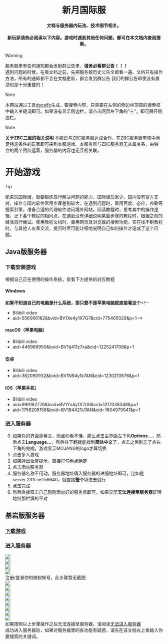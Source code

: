 <div align="center">
</p>
<h1>新月国际服</h1>
<h4>文档与服务器内玩法、技术细节相关。</h4>
<h4>新玩家请务必阅读以下内容。游戏时遇到其他任何问题，都可在本文档内查阅搜索。</h4>
<!--<a herf="https://www.minebbs.com/resources/dls-bds.2269/"><b>MineBBS发布页</b><a>　｜　<a herf="https://gitee.com/dlcn/dlscq/wikis/"><b>项目wiki</b><a>-->
</div>  

> [!WARNING]
> 服务器里有任何通知都会发到群公告里，**请务必看群公告！！！**  
> 遇到问题的时候，在看文档之前，先把服务器历史公告全都看一遍。文档只有操作方法，所有的通知都不会在文档更新，都会发到群公告
> 我们的群公告即使没有置顶也是十分重要的！

> [!NOTE]
> 本网站通过工具[docsify](https://github.com/docsifyjs/docsify)生成。要搜索内容，只需要在左侧的侧边栏顶部的搜索框中输入关键词即可。如果没有显示侧边栏，请点击网页左下角的“三”，即可展开侧边栏。

> [!NOTE]
> **关于ZBC三服的相关说明**
> 本服已与ZBC服务器达成合作，在ZBC服务器审核中满足特定条件的玩家即可来到本服游戏。本服务器与ZBC服务器无从属关系，由独立的两个团队运营，服务器的内容也无互相关联。

# 开始游戏
> [!TIP]
> 能来玩国际版，就要锻炼自行解决问题的能力，国际版玩家少，国内没有官方支持，操作与国内软件常用步骤差别较大，在遇到问题时，善用百度、必应，谷歌等搜索引擎，准备合适的代理软件访问境外网站，阅读教程时，思考其中的操作逻辑，记下各个教程的相同点，在遇到没有详细说明某些步骤的教程时，根据之前的经验自行尝试。使用教程文档时，善用网页及浏览器的搜索功能。实在找不到教程时，与其他人友善交流，提问时尽可能详细地说明自己如何操作才造成了这个问题。

## Java版服务器
### 下载安装游戏
根据自己正在使用的操作系统，查看下方提供的对应教程
#### Windows
**如果不知道自己的电脑是什么系统，那只要不是苹果电脑就直接看这个**<!--
- Bilibili video
- aid=556066182&bvid=BV1Xe4y1X7G7&cid=775465029&p=1-->


#### macOS（苹果电脑）
- Bilibili video
- aid=446969950&bvid=BV1tj411z7xa&cid=1225241708&p=1


#### 安卓
- Bilibili video
- aid=362090932&bvid=BV1N94y1k7AN&cid=1230210676&p=1


#### iOS（苹果手机）
- Bilibili video
- aid=999162776&bvid=BV1Yx4y1X7UR&cid=1217038348&p=1
- aid=1756208156&bvid=BV164421U7AN&cid=1604979041&p=1


### 进入服务器
0. 如果你的界面是英文，而且你看不懂，那么点击主界面左下角**Options...**，然后点击**Language...**，然后往下翻就能找到**简体中文**了，点击之后别忘了点右下角的完成，游戏显示MOJANG的logo才算切换
1. 点击多人游戏
2. 如果弹出全屏提示，直接打勾再点确定
3. 点击添加服务器
4. 服务器名称不用动，服务器地址填入服务器的进服地址即可，比如是server.231l.net:56640，就直接**整个**填进去就行
5. 点击完成
6. 然后直接双击自己刚刚添加好的服务器即可，如果显示**无法连接至服务器**证明地址那栏填的不对

## 基岩版服务器

### [下载游戏](download)

### 进入服务器
![](img/image.jpg)  
![](img/image-2.jpg)  
![](img/image-3.jpg)  
![](img/image-4.jpg)  
注册/登录你的微软帐号，此步骤暂无截图  
![](img/image-5.jpg)  
![](img/image-6.jpg)  
![](img/image-7.jpg)  
![](img/image-8.jpg)  
![](img/image-9.jpg)  
![](img/image-10.jpg)  
![](img/image-11.jpg)  
![](img/image-12.jpg)  
如果按照以上步骤操作之后无法连接至服务器，请阅读[无法进入服务器](cannotconnect)  
成功进入服务器后，如果对服务器里的各功能有疑惑，请先在该文档左上角输入你要搜索的关键词。
